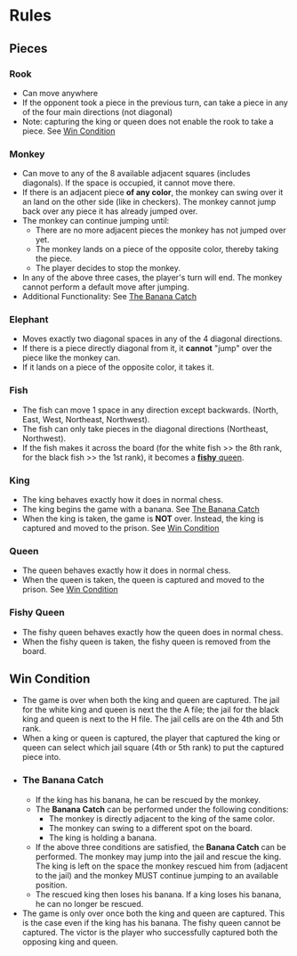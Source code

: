 # Rules

## Pieces
### Rook
- Can move anywhere
- If the opponent took a piece in the previous turn, can take a piece in any of the four main directions (not diagonal)
- Note: capturing the king or queen does not enable the rook to take a piece. See [Win Condition](#win-condition)

### Monkey
- Can move to any of the 8 available adjacent squares (includes diagonals). If the space is occupied, it cannot move there. 
-  If there is an adjacent piece **of any color**, the monkey can swing over it an land on the other side (like in checkers). The monkey cannot jump back over any piece it has already jumped over. 
- The monkey can continue jumping until:
    - There are no more adjacent pieces the monkey has not jumped over yet.
    - The monkey lands on a piece of the opposite color, thereby taking the piece.
    - The player decides to stop the monkey.
- In any of the above three cases, the player's turn will end. The monkey cannot perform a default move after jumping. 
- Additional Functionality: See [The Banana Catch](#the-banana-catch)

### Elephant
- Moves exactly two diagonal spaces in any of the 4 diagonal directions. 
- If there is a piece directly diagonal from it, it **cannot** "jump" over the piece like the monkey can.
- If it lands on a piece of the opposite color, it takes it.

### Fish
- The fish can move 1 space in any direction except backwards. (North, East, West, Northeast, Northwest).
- The fish can only take pieces in the diagonal directions (Northeast, Northwest).
- If the fish makes it across the board (for the white fish >> the 8th rank, for the black fish >> the 1st rank), it becomes a [**fishy** queen](#fishy-queen).

### King
- The king behaves exactly how it does in normal chess.
- The king begins the game with a banana. See [The Banana Catch](#the-banana-catch)
- When the king is taken, the game is **NOT** over. Instead, the king is captured and moved to the prison. See [Win Condition](#win-condition)

### Queen
- The queen behaves exactly how it does in normal chess.
- When the queen is taken, the queen is captured and moved to the prison. See [Win Condition](#win-condition)

### Fishy Queen
- The fishy queen behaves exactly how the queen does in normal chess.
- When the fishy queen is taken, the fishy queen is removed from the board. 

## Win Condition
- The game is over when both the king and queen are captured. The jail for the white king and queen is next the the A file; the jail for the black king and queen is next to the H file. The jail cells are on the 4th and 5th rank. 
- When a king or queen is captured, the player that captured the king or queen can select which jail square (4th or 5th rank) to put the captured piece into. 
- ### The Banana Catch
    - If the king has his banana, he can be rescued by the monkey.
    - The **Banana Catch** can be performed under the following conditions:
        - The monkey is directly adjacent to the king of the same color. 
        - The monkey can swing to a different spot on the board.
        - The king is holding a banana.
    - If the above three conditions are satisfied, the **Banana Catch** can be performed. The monkey may jump into the jail and rescue the king. The king is left on the space the monkey rescued him from (adjacent to the jail) and the monkey MUST continue jumping to an available position. 
    - The rescued king then loses his banana. If a king loses his banana, he can no longer be rescued.
- The game is only over once both the king and queen are captured. This is the case even if the king has his banana. The fishy queen cannot be captured. The victor is the player who successfully captured both the opposing king and queen.
